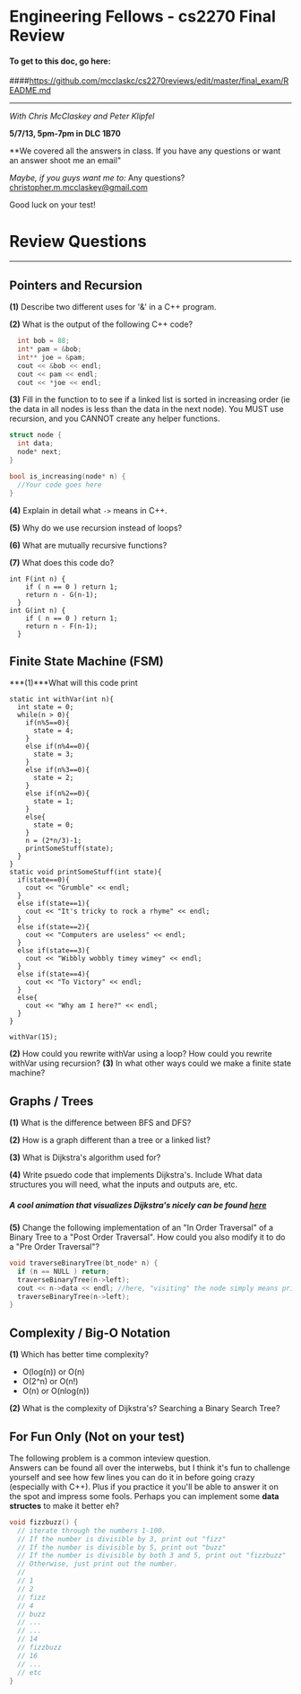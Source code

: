 Engineering Fellows - cs2270 Final Review
=========================================
#### To get to this doc, go here:
####https://github.com/mcclaskc/cs2270reviews/edit/master/final_exam/README.md

---

*With Chris McClaskey and Peter Klipfel*

**5/7/13, 5pm-7pm in DLC 1B70**

**We covered all the answers in class.  If you have any questions or want an answer shoot me an email"

*Maybe, if you guys want me to:*
Any questions?  
christopher.m.mcclaskey@gmail.com

Good luck on your test!


# Review Questions
-------------------------------------

Pointers and Recursion 
-------------------------------------
**(1)** Describe two different uses for '&' in a C++ program.

**(2)** What is the output of the following C++ code?
```c++
  int bob = 88;
  int* pam = &bob;
  int** joe = &pam;
  cout << &bob << endl;
  cout << pam << endl;
  cout << *joe << endl;
```

**(3)** Fill in the function to to see if a linked list is sorted in increasing order (ie the data in all nodes is less than the 
data in the next node). You MUST use recursion, and you CANNOT create any helper functions.
```c++
struct node {
  int data;
  node* next;
}

bool is_increasing(node* n) {
  //Your code goes here
}
```

**(4)** Explain in detail what ```->``` means in C++.

**(5)** Why do we use recursion instead of loops?

**(6)** What are mutually recursive functions?

**(7)** What does this code do?
```
int F(int n) {
    if ( n == 0 ) return 1;
    return n - G(n-1);
  }
int G(int n) {
    if ( n == 0 ) return 1;
    return n - F(n-1);
  }
```

Finite State Machine (FSM) 
-------------------------------------
***(1)***What will this code print
```
static int withVar(int n){
  int state = 0;
  while(n > 0){
    if(n%5==0){
      state = 4;
    }
    else if(n%4==0){
      state = 3;
    }
    else if(n%3==0){
      state = 2;
    }
    else if(n%2==0){
      state = 1;
    }
    else{
      state = 0;
    }
    n = (2*n/3)-1;
    printSomeStuff(state);
  }
}
static void printSomeStuff(int state){
  if(state==0){
    cout << "Grumble" << endl;
  }
  else if(state==1){
    cout << "It's tricky to rock a rhyme" << endl;
  }
  else if(state==2){
    cout << "Computers are useless" << endl;
  }
  else if(state==3){
    cout << "Wibbly wobbly timey wimey" << endl;
  }
  else if(state==4){
    cout << "To Victory" << endl;
  }
  else{
    cout << "Why am I here?" << endl;
  }
}

withVar(15);
```
**(2)**
How could you rewrite withVar using a loop?
How could you rewrite withVar using recursion?
**(3)**
In what other ways could we make a finite state machine?

Graphs / Trees
-------------------------------------
**(1)** What is the difference between BFS and DFS?

**(2)** How is a graph different than a tree or a linked list?

**(3)** What is Dijkstra's algorithm used for?

**(4)** Write psuedo code that implements Dijkstra's.  Include What data structures you will need, what the inputs and outputs are, etc.

##### A cool animation that visualizes Dijkstra's nicely can be found [here](http://optlab-server.sce.carleton.ca/POAnimations2007/DijkstrasAlgo.html)

**(5)** Change the following implementation of an "In Order Traversal" of a Binary Tree to a "Post Order Traversal".  How could you also modify it to do a "Pre Order Traversal"?

```c++
void traverseBinaryTree(bt_node* n) {
  if (n == NULL ) return;
  traverseBinaryTree(n->left);
  cout << n->data << endl; //here, "visiting" the node simply means printing out it's data.
  traverseBinaryTree(n->left);
}
```

Complexity / Big-O Notation
-------------------------------------
**(1)**
Which has better time complexity?
* O(log(n))   or    O(n)
* O(2^n)      or    O(n!)
* O(n)        or    O(nlog(n))

**(2)** What is the complexity of Dijkstra's?  Searching a Binary Search Tree?

For Fun Only (Not on your test)
-------------------------------
The following problem is a common inteview question.  
Answers can be found all over the interwebs, but I think it's fun to challenge yourself and see how few lines you can do it in before going crazy (especially with C++).  Plus if you practice it you'll be able to answer it on the spot and impress some fools.  Perhaps you can implement some **data structes** to make it better eh?
```c++
void fizzbuzz() {
  // iterate through the numbers 1-100.  
  // If the number is divisible by 3, print out "fizz"
  // If the number is divisible by 5, print out "buzz"
  // If the number is divisible by both 3 and 5, print out "fizzbuzz"
  // Otherwise, just print out the number.
  //
  // 1
  // 2
  // fizz
  // 4
  // buzz
  // ...
  // ...
  // 14
  // fizzbuzz
  // 16
  // ...
  // etc
}
```
